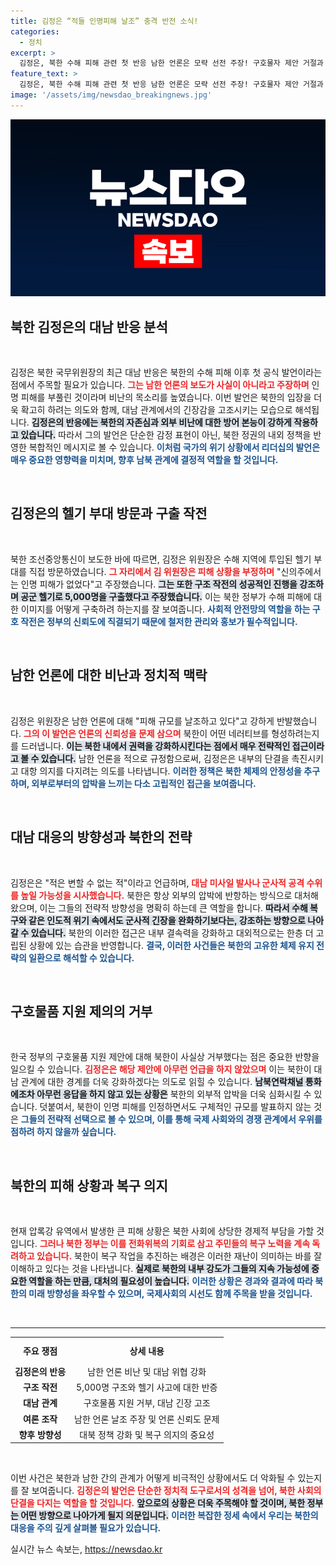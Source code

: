 ```yaml
---
title: 김정은 “적들 인명피해 날조” 충격 반전 소식!
categories:
  - 정치
excerpt: >
  김정은, 북한 수해 피해 관련 첫 반응 남한 언론은 모략 선전 주장! 구호물자 제안 거절과 함께 대남 위협 지속. 인명 피해 수치는 허위라며 극명한 대립 양상. 클릭해서 자세한 내용을 확인하세요!
feature_text: >
  김정은, 북한 수해 피해 관련 첫 반응 남한 언론은 모략 선전 주장! 구호물자 제안 거절과 함께 대남 위협 지속. 인명 피해 수치는 허위라며 극명한 대립 양상. 클릭해서 자세한 내용을 확인하세요!
image: '/assets/img/newsdao_breakingnews.jpg'
---
```


<p><img src="/assets/img/newsdao_breakingnews.jpg" alt="flaretime 속보" /></p>

<h2 data-ke-size="size26">북한 김정은의 대남 반응 분석</h2>

<p data-ke-size="size16">&nbsp;</p>

<p>김정은 북한 국무위원장의 최근 대남 반응은 북한의 수해 피해 이후 첫 공식 발언이라는 점에서 주목할 필요가 있습니다. <b><span style="color: #ee2323;">그는 남한 언론의 보도가 사실이 아니라고 주장하며</span></b> 인명 피해를 부풀린 것이라며 비난의 목소리를 높였습니다. 이번 발언은 북한의 입장을 더욱 확고히 하려는 의도와 함께, 대남 관계에서의 긴장감을 고조시키는 모습으로 해석됩니다. <b><span style="background-color: #21538527;">김정은의 반응에는 북한의 자존심과 외부 비난에 대한 방어 본능이 강하게 작용하고 있습니다.</span></b> 따라서 그의 발언은 단순한 감정 표현이 아닌, 북한 정권의 내외 정책을 반영한 복합적인 메시지로 볼 수 있습니다. <b><span style="color: #1a5490;">이처럼 국가의 위기 상황에서 리더십의 발언은 매우 중요한 영향력을 미치며, 향후 남북 관계에 결정적 역할을 할 것입니다.</span></b></p>

<p data-ke-size="size16">&nbsp;</p>

<h2 data-ke-size="size26">김정은의 헬기 부대 방문과 구출 작전</h2>

<p data-ke-size="size16">&nbsp;</p>

<p>북한 조선중앙통신이 보도한 바에 따르면, 김정은 위원장은 수해 지역에 투입된 헬기 부대를 직접 방문하였습니다. <b><span style="color: #ee2323;">그 자리에서 김 위원장은 피해 상황을 부정하며</span></b> "신의주에서는 인명 피해가 없었다"고 주장했습니다. <b><span style="background-color: #21538527;">그는 또한 구조 작전의 성공적인 진행을 강조하며 공군 헬기로 5,000명을 구출했다고 주장했습니다.</span></b> 이는 북한 정부가 수해 피해에 대한 이미지를 어떻게 구축하려 하는지를 잘 보여줍니다. <b><span style="color: #1a5490;">사회적 안전망의 역할을 하는 구호 작전은 정부의 신뢰도에 직결되기 때문에 철저한 관리와 홍보가 필수적입니다.</span></b></p>

<p data-ke-size="size16">&nbsp;</p>

<h2 data-ke-size="size26">남한 언론에 대한 비난과 정치적 맥락</h2>

<p data-ke-size="size16">&nbsp;</p>

<p>김정은 위원장은 남한 언론에 대해 "피해 규모를 날조하고 있다"고 강하게 반발했습니다. <b><span style="color: #ee2323;">그의 이 발언은 언론의 신뢰성을 문제 삼으며</span></b> 북한이 어떤 네러티브를 형성하려는지를 드러냅니다. <b><span style="background-color: #21538527;">이는 북한 내에서 권력을 강화하시킨다는 점에서 매우 전략적인 접근이라고 볼 수 있습니다.</span></b> 남한 언론을 적으로 규정함으로써, 김정은은 내부의 단결을 촉진시키고 대항 의지를 다지려는 의도를 나타냅니다. <b><span style="color: #1a5490;">이러한 정책은 북한 체제의 안정성을 추구하며, 외부로부터의 압박을 느끼는 다소 고립적인 접근을 보여줍니다.</span></b></p>

<p data-ke-size="size16">&nbsp;</p>

<h2 data-ke-size="size26">대남 대응의 방향성과 북한의 전략</h2>

<p data-ke-size="size16">&nbsp;</p>

<p>김정은은 "적은 변할 수 없는 적"이라고 언급하며, <b><span style="color: #ee2323;">대남 미사일 발사나 군사적 공격 수위를 높일 가능성을 시사했습니다.</span></b> 북한은 항상 외부의 압박에 반항하는 방식으로 대처해 왔으며, 이는 그들의 전략적 방향성을 명확히 하는데 큰 역할을 합니다. <b><span style="background-color: #21538527;">따라서 수해 복구와 같은 인도적 위기 속에서도 군사적 긴장을 완화하기보다는, 강조하는 방향으로 나아갈 수 있습니다.</span></b> 북한의 이러한 접근은 내부 결속력을 강화하고 대외적으로는 한층 더 고립된 상황에 있는 습관을 반영합니다. <b><span style="color: #1a5490;">결국, 이러한 사건들은 북한의 고유한 체제 유지 전략의 일환으로 해석할 수 있습니다.</span></b></p>

<p data-ke-size="size16">&nbsp;</p>

<h2 data-ke-size="size26">구호물품 지원 제의의 거부</h2>

<p data-ke-size="size16">&nbsp;</p>

<p>한국 정부의 구호물품 지원 제안에 대해 북한이 사실상 거부했다는 점은 중요한 반향을 일으킬 수 있습니다. <b><span style="color: #ee2323;">김정은은 해당 제안에 아무런 언급을 하지 않았으며</span></b> 이는 북한이 대남 관계에 대한 경계를 더욱 강화하겠다는 의도로 읽힐 수 있습니다. <b><span style="background-color: #21538527;">남북연락채널 통화에조차 아무런 응답을 하지 않고 있는 상황은</span></b> 북한의 외부적 압박을 더욱 심화시킬 수 있습니다. 덧붙여서, 북한이 인명 피해를 인정하면서도 구체적인 규모를 발표하지 않는 것은 <b><span style="color: #1a5490;">그들의 전략적 선택으로 볼 수 있으며, 이를 통해 국제 사회와의 경쟁 관계에서 우위를 점하려 하지 않을까 싶습니다.</span></b></p>

<p data-ke-size="size16">&nbsp;</p>

<h2 data-ke-size="size26">북한의 피해 상황과 복구 의지</h2>

<p data-ke-size="size16">&nbsp;</p>

<p>현재 압록강 유역에서 발생한 큰 피해 상황은 북한 사회에 상당한 경제적 부담을 가할 것입니다. <b><span style="color: #ee2323;">그러나 북한 정부는 이를 전화위복의 기회로 삼고 주민들의 복구 노력을 계속 독려하고 있습니다.</span></b> 북한이 복구 작업을 추진하는 배경은 이러한 재난이 의미하는 바를 잘 이해하고 있다는 것을 나타냅니다. <b><span style="background-color: #21538527;">실제로 북한의 내부 강도가 그들의 지속 가능성에 중요한 역할을 하는 만큼, 대처의 필요성이 높습니다.</span></b> <b><span style="color: #1a5490;">이러한 상황은 경과와 결과에 따라 북한의 미래 방향성을 좌우할 수 있으며, 국제사회의 시선도 함께 주목을 받을 것입니다.</span></b></p>

<p data-ke-size="size16">&nbsp;</p>

<hr>

<table style="width:100%; border-collapse: collapse;">
    <tr>
        <th style="text-align: center; height: 35px;">주요 쟁점</th>
        <th style="text-align: center; height: 35px;">상세 내용</th>
    </tr>
    <tr>
        <td style="text-align: center; height: 17px;"><b>김정은의 반응</b></td>
        <td style="text-align: center; height: 17px;">남한 언론 비난 및 대남 위협 강화</td>
    </tr>
    <tr>
        <td style="text-align: center; height: 17px;"><b>구조 작전</b></td>
        <td style="text-align: center; height: 17px;">5,000명 구조와 헬기 사고에 대한 반증</td>
    </tr>
    <tr>
        <td style="text-align: center; height: 17px;"><b>대남 관계</b></td>
        <td style="text-align: center; height: 17px;">구호물품 지원 거부, 대남 긴장 고조</td>
    </tr>
    <tr>
        <td style="text-align: center; height: 17px;"><b>여론 조작</b></td>
        <td style="text-align: center; height: 17px;">남한 언론 날조 주장 및 언론 신뢰도 문제</td>
    </tr>
    <tr>
        <td style="text-align: center; height: 17px;"><b>향후 방향성</b></td>
        <td style="text-align: center; height: 17px;">대북 정책 강화 및 복구 의지의 중요성</td>
    </tr>
</table>

<p data-ke-size="size16">&nbsp;</p> 

<p>이번 사건은 북한과 남한 간의 관계가 어떻게 비극적인 상황에서도 더 악화될 수 있는지를 잘 보여줍니다. <b><span style="color: #ee2323;">김정은의 발언은 단순한 정치적 도구로서의 성격을 넘어, 북한 사회의 단결을 다지는 역할을 할 것입니다.</span></b> <b><span style="background-color: #21538527;">앞으로의 상황은 더욱 주목해야 할 것이며, 북한 정부는 어떤 방향으로 나아가게 될지 의문입니다.</span></b> <b><span style="color: #1a5490;">이러한 복잡한 정세 속에서 우리는 북한의 대응을 주의 깊게 살펴볼 필요가 있습니다.</span></b></p>
실시간 뉴스 속보는, <a href="https://newsdao.kr" rel="dofollow">https://newsdao.kr</a>


